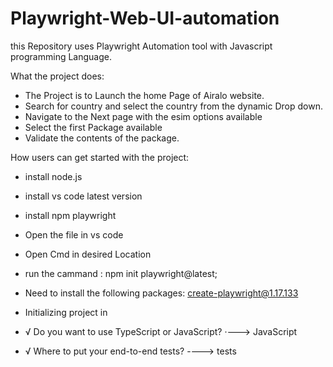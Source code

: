 # Playwright-Web-UI-automation
this Repository uses Playwright Automation tool with Javascript programming Language.

What the project does:
  - The Project is to Launch the home Page of Airalo website.
  - Search for country and select the country from the dynamic Drop down.
  - Navigate to the Next page with the esim options available 
  - Select the first Package available 
  - Validate the contents of the package.

How users can get started with the project:
  - install node.js 
  - install vs code latest version 
  - install npm playwright
  - Open the file in vs code

- Open Cmd in desired Location
- run the cammand :  npm init playwright@latest;
- Need to install the following packages: create-playwright@1.17.133

- Initializing project in 
- √ Do you want to use TypeScript or JavaScript? ·---> JavaScript
- √ Where to put your end-to-end tests? ----> tests


